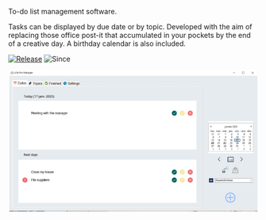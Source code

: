 To-do list management software.

Tasks can be displayed by due date or by topic. 
Developed with the aim of replacing those office post-it that accumulated in your pockets by the end of a creative day.
A birthday calendar is also included.

[![Release](https://img.shields.io/badge/release-stable-blue)](https://DRossyCPNV/LifeProManager/releases)
![Since](https://img.shields.io/badge/since-2019-lightgrey)

<p align="center">
<img src="https://raw.githubusercontent.com/DRossyCPNV/LifeProManager/4d955c82a97bf03542b19577d71f0ad2f0027e27/lpm-english.jpg" width="500" alt="screenshot of the main form" >
</p>
